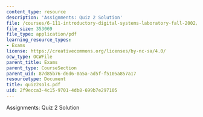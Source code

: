 ```yaml
---
content_type: resource
description: 'Assignments: Quiz 2 Solution'
file: /courses/6-111-introductory-digital-systems-laboratory-fall-2002/2f9ecca34c1597014db8699b7e297105_quiz2sols.pdf
file_size: 353069
file_type: application/pdf
learning_resource_types:
- Exams
license: https://creativecommons.org/licenses/by-nc-sa/4.0/
ocw_type: OCWFile
parent_title: Exams
parent_type: CourseSection
parent_uid: 87d85b76-d6d6-0a5a-ad5f-f5105a857a17
resourcetype: Document
title: quiz2sols.pdf
uid: 2f9ecca3-4c15-9701-4db8-699b7e297105
---
```

Assignments: Quiz 2 Solution